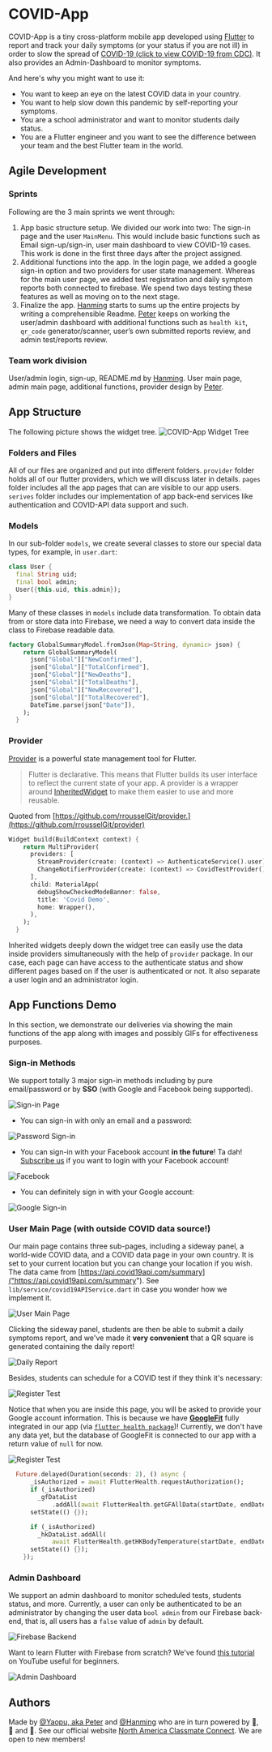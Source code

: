 # COVID-App

COVID-App is a tiny cross-platform mobile app developed using [Flutter](https://github.com/flutter/flutter) to report and track your daily symptoms (or your status if you are not ill) in order to slow the spread of [COVID-19 (click to view COVID-19 from CDC)](https://www.cdc.gov/coronavirus/2019-ncov/index.html). It also provides an Admin-Dashboard to monitor symptoms.

And here's why you might want to use it:

* You want to keep an eye on the latest COVID data in your country.
* You want to help slow down this pandemic by self-reporting your symptoms.
* You are a school administrator and want to monitor students daily status.
* You are a Flutter engineer and you want to see the difference between your team and the best Flutter team in the world.


## Agile Development

### Sprints

Following are the 3 main sprints we went through:
1. App basic structure setup. 
We divided our work into two: The sign-in page and the user `MainMenu`. This would include basic functions such as Email sign-up/sign-in, user main dashboard to view COVID-19 cases. This work is done in the first three days after the project assigned. 
2. Additional functions into the app. 
In the login page, we added a google sign-in option and two providers for user state management. Whereas for the main user page, we added test registration and daily symptom reports both connected to firebase. We spend two days testing these features as well as moving on to the next stage.
3. Finalize the app. 
[Hanming](https://github.com/labmem008) starts to sums up the entire projects by writing a comprehensible Readme. [Peter](https://github.com/SweetSourPeter) keeps on working the user/admin dashboard with additional functions such as `health kit`, `qr_code` generator/scanner, user’s own submitted reports review, and admin test/reports review.

### Team work division
User/admin login, sign-up, README.md by [Hanming](https://github.com/labmem008).
User main page, admin main page, additional functions, provider design by [Peter](https://github.com/SweetSourPeter).

## App Structure
The following picture shows the widget tree.
![COVID-App Widget Tree](https://github.com/SweetSourPeter/MINISeniorDesign-CovidAPP/blob/master/lib/mdimg/structure.png)

### Folders and Files

All of our files are organized and put into different folders.
`provider` folder holds all of our flutter providers, which we will discuss later in details.
`pages` folder includes all the app pages that can are visible to our app users.
`serives` folder includes our implementation of app back-end services like authentication and COVID-API data support and such.

### Models

In our sub-folder `models`, we create several classes to store our special data types, for example, in `user.dart`:

```dart
class User {
  final String uid;
  final bool admin;
  User({this.uid, this.admin});
}
```

Many of these classes in `models` include data transformation. To obtain data from or store data into Firebase, we need a way to convert data inside the class to Firebase readable data.

```dart
factory GlobalSummaryModel.fromJson(Map<String, dynamic> json) {
    return GlobalSummaryModel(
      json["Global"]["NewConfirmed"],
      json["Global"]["TotalConfirmed"],
      json["Global"]["NewDeaths"],
      json["Global"]["TotalDeaths"],
      json["Global"]["NewRecovered"],
      json["Global"]["TotalRecovered"],
      DateTime.parse(json["Date"]),
    );
  }
```

### Provider
[Provider](https://github.com/rrousselGit/provider) is a powerful state management tool for Flutter. 
> Flutter is declarative. This means that Flutter builds its user interface to reflect the current state of your app.
> A provider is a wrapper around [InheritedWidget](https://api.flutter.dev/flutter/widgets/InheritedWidget-class.html) to make them easier to use and more reusable.

Quoted from [https://github.com/rrousselGit/provider.](https://github.com/rrousselGit/provider) 
```dart
Widget build(BuildContext context) {
    return MultiProvider(
      providers: [
        StreamProvider(create: (context) => AuthenticateService().user),
        ChangeNotifierProvider(create: (context) => CovidTestProvider()),
      ],
      child: MaterialApp(
        debugShowCheckedModeBanner: false,
        title: 'Covid Demo',
        home: Wrapper(),
      ),
    );
  }
```

Inherited widgets deeply down the widget tree can easily use the data inside providers simultaneously with the help of `provider` package. In our case, each page can have access to the authenticate status and show different pages based on if the user is authenticated or not. It also separate a user login and an administrator login.

## App Functions Demo

In this section, we demonstrate our deliveries via showing the main functions of the app along with images and possibly GIFs for effectiveness purposes.

### Sign-in Methods

We support totally 3 major sign-in methods including by pure email/password or by **SSO** (with Google and Facebook being supported).

![Sign-in Page](https://github.com/SweetSourPeter/MINISeniorDesign-CovidAPP/blob/master/lib/mdimg/login.png)

* You can sign-in with only an email and a password:

![Password Sign-in](https://github.com/SweetSourPeter/MINISeniorDesign-CovidAPP/blob/master/lib/mdimg/ep.gif)

* You can sign-in with your Facebook account **in the future**! Ta dah!
[Subscribe us](https://www.na-cc.com/) if you want to login with your Facebook account!

![Facebook](https://github.com/SweetSourPeter/MINISeniorDesign-CovidAPP/blob/master/lib/mdimg/fac.png)

* You can definitely sign in with your Google account:

![Google Sign-in](https://github.com/SweetSourPeter/MINISeniorDesign-CovidAPP/blob/master/lib/mdimg/gog.gif)

### User Main Page (with outside COVID data source!)
Our main page contains three sub-pages, including a sideway panel, a world-wide COVID data, and a COVID data page in your own country. It is set to your current location but you can change your location if you wish. The data came from [https://api.covid19api.com/summary]("https://api.covid19api.com/summary"). See `lib/service/covid19APIService.dart` in case you wonder how we implement it.

![User Main Page](https://github.com/SweetSourPeter/MINISeniorDesign-CovidAPP/blob/master/lib/mdimg/mu.gif)

Clicking the sideway panel, students are then be able to submit a daily symptoms report, and we've made it **very convenient** that a QR square is generated containing the daily report!

![Daily Report](https://github.com/SweetSourPeter/MINISeniorDesign-CovidAPP/blob/master/lib/mdimg/dr.gif)

Besides, students can schedule for a COVID test if they think it's necessary:

![Register Test](https://github.com/SweetSourPeter/MINISeniorDesign-CovidAPP/blob/master/lib/mdimg/ct.gif)

Notice that when you are inside this page, you will be asked to provide your Google account information. This is because we have [**GoogleFit**](https://www.google.com/fit/) fully integrated in our app (via [`flutter health package`](https://pub.dev/packages/health))! Currently, we don't have any data yet, but the database of GoogleFit is connected to our app with a return value of `null` for now.

![Register Test](https://github.com/SweetSourPeter/MINISeniorDesign-CovidAPP/blob/master/lib/mdimg/hk1.gif)

```dart
  Future.delayed(Duration(seconds: 2), () async {
      _isAuthorized = await FlutterHealth.requestAuthorization();
      if (_isAuthorized)
        _gfDataList
            .addAll(await FlutterHealth.getGFAllData(startDate, endDate));
      setState(() {});

      if (_isAuthorized)
        _hkDataList.addAll(
            await FlutterHealth.getHKBodyTemperature(startDate, endDate));
      setState(() {});
    });
```

### Admin Dashboard
We support an admin dashboard to monitor scheduled tests, students status, and more.
Currently, a user can only be authenticated to be an administrator by changing the user data `bool admin` from our Firebase back-end, that is, all users has a `false` value of `admin` by default. 

![Firebase Backend](https://github.com/SweetSourPeter/MINISeniorDesign-CovidAPP/blob/master/lib/mdimg/fb.png)

Want to learn Flutter with Firebase from scratch? We've found [this tutorial](https://www.youtube.com/watch?v=sfA3NWDBPZ4&list=PL4cUxeGkcC9j--TKIdkb3ISfRbJeJYQwC) on YouTube useful for beginners.

![Admin Dashboard](https://github.com/SweetSourPeter/MINISeniorDesign-CovidAPP/blob/master/lib/mdimg/asd.gif)

## Authors

Made by [@Yaopu, aka Peter](https://github.com/SweetSourPeter) and [@Hanming](https://github.com/labmem008) who are in turn powered by :fries:, :hamburger: and :cake:.
See our official website [North America Classmate Connect](https://www.na-cc.com/).
We are open to new members!